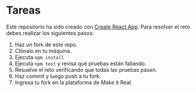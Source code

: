 # Tareas

Este repositorio ha sido creado con [Create React App](https://github.com/facebookincubator/create-react-app). Para resolver el reto debes realizar los siguientes pasos:

1. Haz un fork de este repo.
2. Clónalo en tu máquina.
3. Ejecuta `npm install`
4. Ejecuta `npm test` y revisa qué pruebas están fallando.
5. Resuelve el reto verificando que todas las pruebas pasen.
6. Haz commit y luego push a tu fork.
7. Ingresa tu fork en la plataforma de Make it Real.




